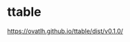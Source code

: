 # ttable

<a href="https://ovatlh.github.io/ttable/dist/v0.1.0/" target="_blank">https://ovatlh.github.io/ttable/dist/v0.1.0/</a>
